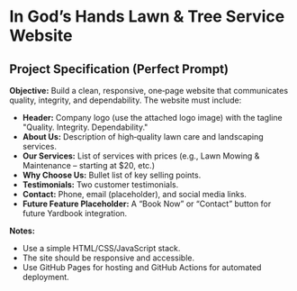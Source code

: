 # In God’s Hands Lawn & Tree Service Website

## Project Specification (Perfect Prompt)
**Objective:** Build a clean, responsive, one‑page website that communicates quality, integrity, and dependability. The website must include:

- **Header:** Company logo (use the attached logo image) with the tagline "Quality. Integrity. Dependability."
- **About Us:** Description of high‑quality lawn care and landscaping services.
- **Our Services:** List of services with prices (e.g., Lawn Mowing & Maintenance – starting at $20, etc.)
- **Why Choose Us:** Bullet list of key selling points.
- **Testimonials:** Two customer testimonials.
- **Contact:** Phone, email (placeholder), and social media links.
- **Future Feature Placeholder:** A “Book Now” or “Contact” button for future Yardbook integration.

**Notes:**
- Use a simple HTML/CSS/JavaScript stack.
- The site should be responsive and accessible.
- Use GitHub Pages for hosting and GitHub Actions for automated deployment.
